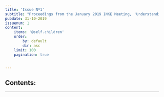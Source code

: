 ```yaml
---
title: 'Issue Nº1'
subtitle: "Proceedings from the January 2019 INKE Meeting, 'Understanding and Enacting Open Scholarship.'"
pubdate: 31-10-2019
issuenum: 1
content:
    items: '@self.children'
    order:
        by: default
        dir: asc
    limit: 100
    pagination: true


---
```



<h2>Contents:</h2>

---
